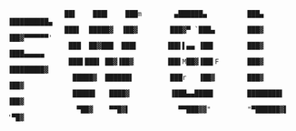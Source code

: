     
     
                  ██▌    ███▌    ███m        ▄██████▄          ███▄             ▐█████████▄
                  ███▌  █████▓  ▐██▓        ███▓▀ `███▄        ███▓             ▐██▓▀▀▀▀▀▀'
                   ███  ██▓███  ███▌       ▐██▌▌▄▄ ▐██▌        ███▓             ▐███▄▄▄▄▄
                   ███▌███▌ ██▓▐██▓        ▐██▌M██▓▐██▌F       ███▓             ▐████████▓
                    █████▓  ██████▌         ███r   ▐██▓        ███▓             ▐██▓
                    █████▌   ████▓          ▐███▄▄████▌        ████████▌        ▐██▓
                     ▀██▓    ▀▀█▓▌            ▀▀███▓▓"         "▀██████▓▌       '▀█▓
     
